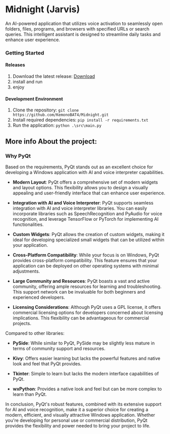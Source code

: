 # Midnight (Jarvis)
An AI-powered application that utilizes voice activation to seamlessly open folders, files, programs, and browsers with specified URLs or search queries. This intelligent assistant is designed to streamline daily tasks and enhance user experience.

### Getting Started
#### Releases

1. Download the latest release: [Download](https://github.com/KemonoBAT4/Midnight/releases/latest)
2. install and run
3. enjoy

#### Development Environment

1. Clone the repository: `git clone https://github.com/KemonoBAT4/Midnight.git`
2. Install required dependencies: `pip install -r requirements.txt`
3. Run the application: `python .\src\main.py`


## More info About the project:

### Why PyQt

Based on the requirements, PyQt stands out as an excellent choice for developing a Windows application with AI and voice interpreter capabilities.

- **Modern Layout**: PyQt offers a comprehensive set of modern widgets and layout options. This flexibility allows you to design a visually appealing and user-friendly interface that can enhance user experience.

- **Integration with AI and Voice Interpreter**: PyQt supports seamless integration with AI and voice interpreter libraries. You can easily incorporate libraries such as SpeechRecognition and PyAudio for voice recognition, and leverage TensorFlow or PyTorch for implementing AI functionalities.

- **Custom Widgets**: PyQt allows the creation of custom widgets, making it ideal for developing specialized small widgets that can be utilized within your application.

- **Cross-Platform Compatibility**: While your focus is on Windows, PyQt provides cross-platform compatibility. This feature ensures that your application can be deployed on other operating systems with minimal adjustments.

- **Large Community and Resources**: PyQt boasts a vast and active community, offering ample resources for learning and troubleshooting. This support network can be invaluable for both beginners and experienced developers.

- **Licensing Considerations**: Although PyQt uses a GPL license, it offers commercial licensing options for developers concerned about licensing implications. This flexibility can be advantageous for commercial projects.

Compared to other libraries:

- **PySide**: While similar to PyQt, PySide may be slightly less mature in terms of community support and resources.

- **Kivy**: Offers easier learning but lacks the powerful features and native look and feel that PyQt provides.

- **Tkinter**: Simple to learn but lacks the modern interface capabilities of PyQt.

- **wxPython**: Provides a native look and feel but can be more complex to learn than PyQt.

In conclusion, PyQt's robust features, combined with its extensive support for AI and voice recognition, make it a superior choice for creating a modern, efficient, and visually attractive Windows application. Whether you're developing for personal use or commercial distribution, PyQt provides the flexibility and power needed to bring your project to life.

